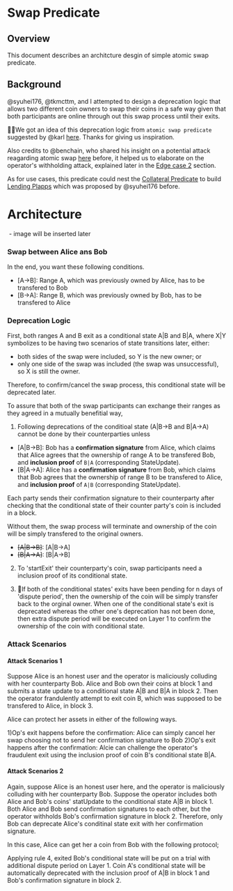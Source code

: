 Swap Predicate   
=====

## Overview
This document describes an architcture desgin of simple atomic swap predicate.

## Background

@syuhei176, @tkmcttm, and I attempted to design a deprecation logic that allows two different coin owners to swap their coins in a safe way given that both participants are online through out this swap process until their exits. 

We got an idea of this deprecation logic from `atomic swap predicate` suggested by @karl [here](https://plasma.build/t/a-question-about-verify-deprecation/41/3). Thanks for giving us inspiration.  

Also credits to @benchain, who shared his insight on a potential attack reagarding atomic swap [here](https://plasma.build/t/fast-finality-predicate/79/4) before, it helped us to elaborate on the operator's withholding attack, explained later in the [Edge case 2]() section. 
  
As for use cases, this predicate could nest the [Collateral Predicate](https://hackmd.io/@yuriko/Sy0VQFneH#Collateral-predicate) to build [Lending Plapps](https://hackmd.io/@yuriko/Sy0VQFneH#Lending-Plapp) which was proposed by @syuhei176 before.


# Architecture
![]() - image will be inserted later

### **Swap between Alice ans Bob**
In the end, you want these following conditions. 
- [A->B]: Range A, which was previously owned by Alice, has to be transfered to Bob 
- [B->A]: Range B, which was previously owned by Bob, has to be transfered to Alice

### **Deprecation Logic** 
First, both ranges A and B exit as a conditional state A|B and B|A, where X|Y symbolizes to be having two scenarios of state transitions later, either:

- both sides of the swap were included, so Y is the new owner; or
- only one side of the swap was included (the swap was unsuccessful), so X is still the owner. 

Therefore, to confirm/cancel the swap process, this conditional state will be deprecated later.  

To assure that both of the swap participants can exchange their ranges as they agreed in a mutually benefitial way, 

1. Following deprecations of the conditioal state (A|B->B and B|A->A) cannot be done by their counterparties unless   

- [A|B->B]: Bob has a **confirmation signature** from Alice, which claims that Alice agrees that the ownership of range A to be transfered Bob, and **inclusion proof** of `B|A` (corresponding StateUpdate).
- [B|A->A]: Alice has a **confirmation signature** from Bob, which claims that Bob agrees that the ownership of range B to be transfered to Alice, and **inclusion proof** of `A|B` (corresponding StateUpdate).

Each party sends their confirmation signature to  their counterparty after checking that the conditional state of their counter party's coin is included in a block. 

Without them, the swap process will terminate and ownership of the coin will be simply transfered to the original owners. 

- ~~[A|B->B]~~: [A|B->A]
- ~~[B|A->A]~~: [B|A->B]

2. To 'startExit' their counterparty's coin, swap participants need a inclusion proof of its conditional state.  

3. If both of the conditional states' exits have been pending for n days of 'dispute period', then the ownership of the coin will be simply transfer back to the orginal owner. When one of the conditional state's exit is deprecated whereas the other one's deprecation has not been done, then extra dispute period will be executed on Layer 1 to confirm the ownership of the coin with conditional state.

### **Attack Scenarios** 

#### Attack Scenarios 1
Suppose Alice is an honest user and the operator is maliciously colluding with her counterparty Bob. Alice and Bob own their coins at block 1 and submits a state update to a conditional state A|B and B|A in block 2. Then the operator frandulently attempt to exit coin B, which was supposed to be transfered to Alice, in block 3. 

Alice can protect her assets in either of the following ways. 

1)Op's exit happens before the confirmation: Alice can simply cancel her swap choosing not to send her confirmation signature to Bob 
2)Op's exit happens after the confirmation: Alcie can challenge the operator's fraudulent exit using the inclusion proof of coin B's conditional state B|A. 
 

#### Attack Scenarios 2
Again, suppose Alice is an honest user here, and the operator is maliciously colluding with her counterparty Bob.
Suppose the operator includes both Alice and Bob's coins' statUpdate to the conditional state A|B in block 1. Both Alice and Bob send confirmation signatures to each other, but the operator withholds Bob's confirmation signature in block 2. Therefore, only Bob can deprecate Alice's conditinal state exit with her confirmation signature.  

In this case, Alice can get her a coin from Bob with the following protocol; 

Applying rule 4, exited Bob's conditional state will be put on a trial with additional dispute period on Layer 1. Coin A's conditional state will be automatically deprecated with the inclusion proof of A|B in block 1 and Bob's confirmation signature in block 2.   
